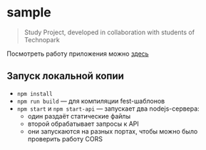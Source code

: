 # sample
> Study Project, developed in collaboration with students of Technopark

Посмотреть работу приложения можно [здесь](https://super-frontend.herokuapp.com/)


## Запуск локальной копии
- `npm install`
- `npm run build` &mdash; для компиляции fest-шаблонов
- `npm start` и `npm start-api` &mdash; запускает два nodejs-сервера:
  - один раздаёт статические файлы
  - второй обрабатывает запросы к API
  - они запускаются на разных портах, чтобы можно было проверить работу CORS

